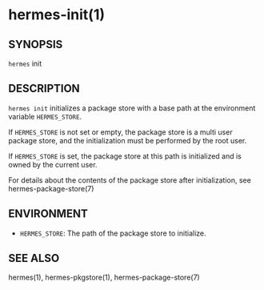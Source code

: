hermes-init(1) 
==============

## SYNOPSIS

`hermes` init 

## DESCRIPTION

`hermes init` initializes a package store with a base path at the environment
variable `HERMES_STORE`.

If `HERMES_STORE` is not set or empty, the package store is a multi user package store, and the initialization
must be performed by the root user.

If `HERMES_STORE` is set, the package store at this path is initialized and is owned by the current user.

For details about the contents of the package store after initialization, see hermes-package-store(7)

## ENVIRONMENT

  * `HERMES_STORE`:
    The path of the package store to initialize.

## SEE ALSO

hermes(1), hermes-pkgstore(1), hermes-package-store(7)
